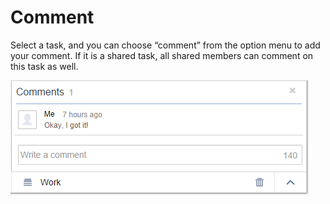 # Comment
Select a task, and you can choose “comment” from the option menu to add your comment. If it is a shared task, all shared members can comment on this task as well.

![](../images/image1.15W.png)
